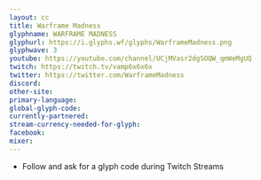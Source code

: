 ```yaml
---
layout: cc
title: Warframe Madness
glyphname: WARFRAME MADNESS
glyphurl: https://i.glyphs.wf/glyphs/WarframeMadness.png
glyphwave: 3
youtube: https://youtube.com/channel/UCjMVasr2dgSOQW_qmWeMgUQ
twitch: https://twitch.tv/vamp6x6x6x
twitter: https://twitter.com/WarframeMadness
discord: 
other-site: 
primary-language: 
global-glyph-code: 
currently-partnered: 
stream-currency-needed-for-glyph: 
facebook: 
mixer: 
---
```

* Follow and ask for a glyph code during Twitch Streams
